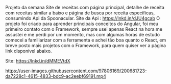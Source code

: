 Projeto da semana
Site de receitas com página principal, detalhe de receita com receitas similar a baixo e página de busca por receita específicas, consumindo Api da Spoonacular.
Site da Api : https://lnkd.in/dJU4gcab
O projeto foi criado para aprender principais conceitos do Angular, foi meu primeiro contato com o Framework, sempre usei apenas React na hora me assustei e me perdi por um momento, mas com algumas horas de estudo comecei a familiarizar com a ferramenta e achei tão boa quanto o React, em breve posto mais projetos com o Framework, para quem quiser ver a página link disponível abaixo.

Site: https://lnkd.in/dMMEVtdX





https://user-images.githubusercontent.com/97806169/200681723-da7228c1-4615-4833-bdc9-ac2eebf69191.mp4

